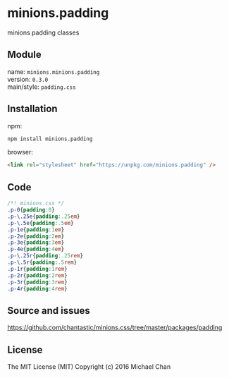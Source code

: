 # minions.padding
minions padding classes

## Module
name: `minions.minions.padding`  
version: `0.3.0`  
main/style: `padding.css`  

## Installation
npm:
```bash
npm install minions.padding
```

browser:
```html
<link rel="stylesheet" href="https://unpkg.com/minions.padding" />
```

## Code
```css
/*! minions.css */
.p-0{padding:0}
.p-\.25e{padding:.25em}
.p-\.5e{padding:.5em}
.p-1e{padding:1em}
.p-2e{padding:2em}
.p-3e{padding:3em}
.p-4e{padding:4em}
.p-\.25r{padding:.25rem}
.p-\.5r{padding:.5rem}
.p-1r{padding:1rem}
.p-2r{padding:2rem}
.p-3r{padding:3rem}
.p-4r{padding:4rem}

```

## Source and issues

https://github.com/chantastic/minions.css/tree/master/packages/padding

## License

The MIT License (MIT)
Copyright (c) 2016 Michael Chan